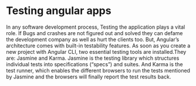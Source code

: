 # Testing angular apps

In any software development process, Testing the application plays a vital role. If Bugs and crashes are not figured out and solved they can defame the development company as well as hurt the clients too. But, Angular’s architecture comes with built-in testability features. As soon as you create a new project with Angular CLI, two essential testing tools are installed.They are: Jasmine and Karma. Jasmine is the testing library which structures individual tests into specifications (“specs”) and suites. And Karma is the test runner, which enables the different browsers to run the tests mentioned by Jasmine and the browsers will finally report the test results back.
